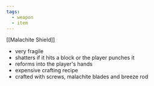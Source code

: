```yaml
---
tags:
  - weapon
  - item
---
```

[[Malachite Shield]]

- very fragile
- shatters if it hits a block or the player punches it
- reforms into the player's hands
- expensive crafting recipe
- crafted with screws, malachite blades and breeze rod